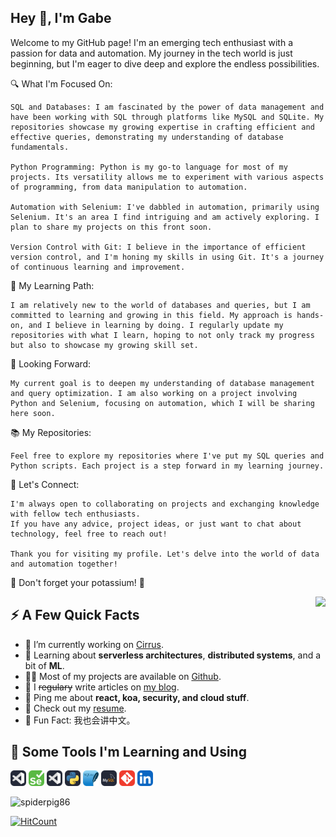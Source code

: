 <!-- Title -->

<h2>Hey 👋, I'm Gabe</h2>
<p>
Welcome to my GitHub page! I'm an emerging tech enthusiast with a passion for data and automation. My journey in the tech world is just beginning, but I'm eager to dive deep and explore the endless possibilities.

🔍 What I'm Focused On:

    SQL and Databases: I am fascinated by the power of data management and have been working with SQL through platforms like MySQL and SQLite. My repositories showcase my growing expertise in crafting efficient and effective queries, demonstrating my understanding of database fundamentals.

    Python Programming: Python is my go-to language for most of my projects. Its versatility allows me to experiment with various aspects of programming, from data manipulation to automation.

    Automation with Selenium: I've dabbled in automation, primarily using Selenium. It's an area I find intriguing and am actively exploring. I plan to share my projects on this front soon.

    Version Control with Git: I believe in the importance of efficient version control, and I'm honing my skills in using Git. It's a journey of continuous learning and improvement.

🌱 My Learning Path:

    I am relatively new to the world of databases and queries, but I am committed to learning and growing in this field. My approach is hands-on, and I believe in learning by doing. I regularly update my repositories with what I learn, hoping to not only track my progress but also to showcase my growing skill set.

👀 Looking Forward:

    My current goal is to deepen my understanding of database management and query optimization. I am also working on a project involving Python and Selenium, focusing on automation, which I will be sharing here soon.

📚 My Repositories:

    Feel free to explore my repositories where I've put my SQL queries and Python scripts. Each project is a step forward in my learning journey.

🤝 Let's Connect:

    I'm always open to collaborating on projects and exchanging knowledge with fellow tech enthusiasts.
    If you have any advice, project ideas, or just want to chat about technology, feel free to reach out!

    Thank you for visiting my profile. Let's delve into the world of data and automation together!

</p>
<p>🍌 Don't forget your potassium! 🍌</p>

<!-- Gif -->
<img align="right" src="https://media1.giphy.com/media/vzO0Vc8b2VBLi/giphy.gif" />

<!-- Facts Section -->
<h2>⚡️ A Few Quick Facts</h2>
<ul>
<li>🔭 I’m currently working on <a href="https://github.com/Spiderpig86/Cirrus">Cirrus</a>.</li>
<li>🧐 Learning about <strong>serverless architectures</strong>, <strong>distributed systems</strong>, and a bit of <strong>ML</strong>.</li>
<li>👨‍💻 Most of my projects are available on <a href="https://github.com/Spiderpig86">Github</a>.</li>
<li>📝 I <del>regulary</del> write articles on <a href="https://blog.stanleylim.me">my blog</a>.</li>
<li>💬 Ping me about <strong>react, koa, security, and cloud stuff</strong>.</li>
<li>📙 Check out my <a href="https://drive.google.com/file/d/1HUPN0rsSMaByJgz9UDHqBAqpTe7QFFd8/view?usp=sharing">resume</a>.</li>
<li>🎉 Fun Fact: 我也会讲中文。</li>
</ul>

<!-- Tools -->
<h2>🚀 Some Tools I'm Learning and Using</h2>
<p align="left">
<img src="https://github.com/tandpfun/skill-icons/raw/main/icons/VSCode-Dark.svg" alt="react" width="25" height="25" />
<img src="https://github.com/tandpfun/skill-icons/raw/main/icons/Selenium.svg" alt="react" width="25" height="25" />
<img src="https://github.com/tandpfun/skill-icons/raw/main/icons/VSCode-Dark.svg" alt="react" width="25" height="25" />
<img src="https://github.com/tandpfun/skill-icons/raw/main/icons/Python-Dark.svg" alt="react" width="25" height="25" />
<img src="https://github.com/tandpfun/skill-icons/raw/main/icons/SQLite.svg" alt="react" width="25" height="25" />
<img src="https://github.com/tandpfun/skill-icons/raw/main/icons/MySQL-Dark.svg" alt="react" width="25" height="25" />
<img src="https://github.com/tandpfun/skill-icons/raw/main/icons/Git.svg" alt="react" width="25" height="25" />
<a href="www.linkedin.com/in/gabemedina86">
    <img src="https://github.com/tandpfun/skill-icons/raw/main/icons/LinkedIn.svg" alt="LinkedIn" width="25" height="25" />
</a>
</p>

<!-- Stat tracker -->
<img src="https://github-readme-stats.vercel.app/api?username=spiderpig86&show_icons=true&count_private=true" alt="spiderpig86" />

<!-- Hits -->
<p><a href="http://hits.dwyl.com/spiderpig86/spiderpig86/spiderpig86.svg?style=flat-square"><img src="https://hits.dwyl.com/spiderpig86/spiderpig86/spiderpig86.svg?style=flat-square" alt="HitCount"></a></p>
